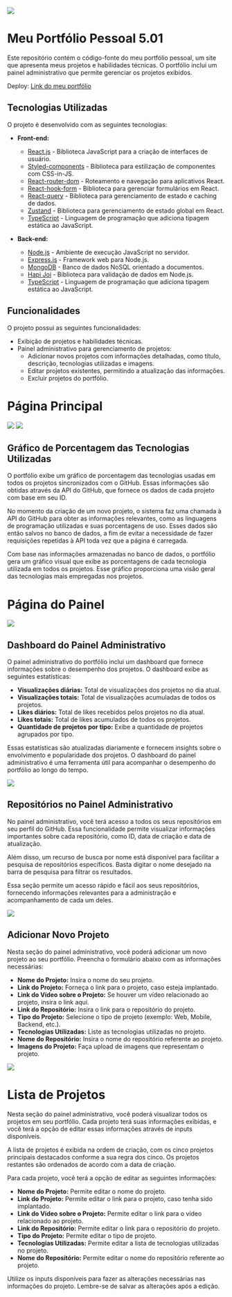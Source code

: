 <img src="https://i.imgur.com/r341iWP.png"/>

# Meu Portfólio Pessoal 5.01

Este repositório contém o código-fonte do meu portfólio pessoal, um site que apresenta meus projetos e habilidades técnicas. O portfólio inclui um painel administrativo que permite gerenciar os projetos exibidos.

Deploy: [Link do meu portfólio](https://augustowestphal.up.railway.app)

## Tecnologias Utilizadas

O projeto é desenvolvido com as seguintes tecnologias:

- **Front-end:**
  - [React.js](https://reactjs.org/) - Biblioteca JavaScript para a criação de interfaces de usuário.
  - [Styled-components](https://styled-components.com/) - Biblioteca para estilização de componentes com CSS-in-JS.
  - [React-router-dom](https://reactrouter.com/) - Roteamento e navegação para aplicativos React.
  - [React-hook-form](https://react-hook-form.com/) - Biblioteca para gerenciar formulários em React.
  - [React-query](https://react-query.tanstack.com/) - Biblioteca para gerenciamento de estado e caching de dados.
  - [Zustand](https://github.com/pmndrs/zustand) - Biblioteca para gerenciamento de estado global em React.
  - [TypeScript](https://www.typescriptlang.org/) - Linguagem de programação que adiciona tipagem estática ao JavaScript.

- **Back-end:**
  - [Node.js](https://nodejs.org/) - Ambiente de execução JavaScript no servidor.
  - [Express.js](https://expressjs.com/) - Framework web para Node.js.
  - [MongoDB](https://www.mongodb.com/) - Banco de dados NoSQL orientado a documentos.
  - [Hapi Joi](https://hapi.dev/module/joi/) - Biblioteca para validação de dados em Node.js.
  - [TypeScript](https://www.typescriptlang.org/) - Linguagem de programação que adiciona tipagem estática ao JavaScript.

## Funcionalidades

O projeto possui as seguintes funcionalidades:

- Exibição de projetos e habilidades técnicas.
- Painel administrativo para gerenciamento de projetos:
  - Adicionar novos projetos com informações detalhadas, como título, descrição, tecnologias utilizadas e imagens.
  - Editar projetos existentes, permitindo a atualização das informações.
  - Excluir projetos do portfólio.

# Página Principal

<img src="https://i.imgur.com/ZU0f3IH.png"/>
<img src="https://i.imgur.com/UzucBIz.png"/>

## Gráfico de Porcentagem das Tecnologias Utilizadas

O portfólio exibe um gráfico de porcentagem das tecnologias usadas em todos os projetos sincronizados com o GitHub. Essas informações são obtidas através da API do GitHub, que fornece os dados de cada projeto com base em seu ID.

No momento da criação de um novo projeto, o sistema faz uma chamada à API do GitHub para obter as informações relevantes, como as linguagens de programação utilizadas e suas porcentagens de uso. Esses dados são então salvos no banco de dados, a fim de evitar a necessidade de fazer requisições repetidas à API toda vez que a página é carregada.

Com base nas informações armazenadas no banco de dados, o portfólio gera um gráfico visual que exibe as porcentagens de cada tecnologia utilizada em todos os projetos. Esse gráfico proporciona uma visão geral das tecnologias mais empregadas nos projetos.

# Página do Painel

<img src="https://i.imgur.com/GbifJkL.png"/>

## Dashboard do Painel Administrativo

O painel administrativo do portfólio inclui um dashboard que fornece informações sobre o desempenho dos projetos. O dashboard exibe as seguintes estatísticas:

- **Visualizações diárias:** Total de visualizações dos projetos no dia atual.
- **Visualizações totais:** Total de visualizações acumuladas de todos os projetos.
- **Likes diários:** Total de likes recebidos pelos projetos no dia atual.
- **Likes totais:** Total de likes acumulados de todos os projetos.
- **Quantidade de projetos por tipo:** Exibe a quantidade de projetos agrupados por tipo.

Essas estatísticas são atualizadas diariamente e fornecem insights sobre o envolvimento e popularidade dos projetos. O dashboard do painel administrativo é uma ferramenta útil para acompanhar o desempenho do portfólio ao longo do tempo.

<img src="https://i.imgur.com/RBjkxHI.png"/>

## Repositórios no Painel Administrativo

No painel administrativo, você terá acesso a todos os seus repositórios em seu perfil do GitHub. Essa funcionalidade permite visualizar informações importantes sobre cada repositório, como ID, data de criação e data de atualização.

Além disso, um recurso de busca por nome está disponível para facilitar a pesquisa de repositórios específicos. Basta digitar o nome desejado na barra de pesquisa para filtrar os resultados.

Essa seção permite um acesso rápido e fácil aos seus repositórios, fornecendo informações relevantes para a administração e acompanhamento de cada um deles.

<img src="https://i.imgur.com/Ns6AXZU.png"/>

## Adicionar Novo Projeto

Nesta seção do painel administrativo, você poderá adicionar um novo projeto ao seu portfólio. Preencha o formulário abaixo com as informações necessárias:

- **Nome do Projeto:** Insira o nome do seu projeto.
- **Link do Projeto:** Forneça o link para o projeto, caso esteja implantado.
- **Link do Vídeo sobre o Projeto:** Se houver um vídeo relacionado ao projeto, insira o link aqui.
- **Link do Repositório:** Insira o link para o repositório do projeto.
- **Tipo do Projeto:** Selecione o tipo de projeto (exemplo: Web, Mobile, Backend, etc.).
- **Tecnologias Utilizadas:** Liste as tecnologias utilizadas no projeto.
- **Nome do Repositório:** Insira o nome do repositório referente ao projeto.
- **Imagens do Projeto:** Faça upload de imagens que representam o projeto.

<img src="https://i.imgur.com/wzyUp60.png"/>

# Lista de Projetos

Nesta seção do painel administrativo, você poderá visualizar todos os projetos em seu portfólio. Cada projeto terá suas informações exibidas, e você terá a opção de editar essas informações através de inputs disponíveis.

A lista de projetos é exibida na ordem de criação, com os cinco projetos principais destacados conforme a sua regra dos cinco. Os projetos restantes são ordenados de acordo com a data de criação.

Para cada projeto, você terá a opção de editar as seguintes informações:

- **Nome do Projeto:** Permite editar o nome do projeto.
- **Link do Projeto:** Permite editar o link para o projeto, caso tenha sido implantado.
- **Link do Vídeo sobre o Projeto:** Permite editar o link para o vídeo relacionado ao projeto.
- **Link do Repositório:** Permite editar o link para o repositório do projeto.
- **Tipo do Projeto:** Permite editar o tipo de projeto.
- **Tecnologias Utilizadas:** Permite editar a lista de tecnologias utilizadas no projeto.
- **Nome do Repositório:** Permite editar o nome do repositório referente ao projeto.

Utilize os inputs disponíveis para fazer as alterações necessárias nas informações do projeto. Lembre-se de salvar as alterações após a edição.


